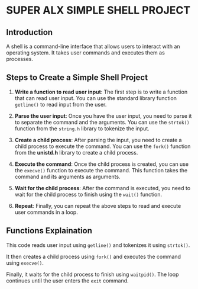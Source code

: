 # SUPER ALX SIMPLE SHELL PROJECT
## Introduction
A shell is a command-line interface that allows users to interact with an operating system. It takes user commands and executes them as processes.

## Steps to Create a Simple Shell Project
1. **Write a function to read user input**: The first step is to write a function that can read user input. You can use the standard library function `getline()` to read input from the user.

2. **Parse the user input**: Once you have the user input, you need to parse it to separate the command and the arguments. You can use the `strtok()` function from the `string.h` library to tokenize the input.

3. **Create a child process**: After parsing the input, you need to create a child process to execute the command. You can use the `fork()` function from the **unistd.h** library to create a child process.

4. **Execute the command**: Once the child process is created, you can use the `execve()` function to execute the command. This function takes the command and its arguments as arguments.

5. **Wait for the child process**: After the command is executed, you need to wait for the child process to finish using the `wait()` function.

6. **Repeat**: Finally, you can repeat the above steps to read and execute user commands in a loop.

## Functions Explaination

This code reads user input using `getline()` and tokenizes it using `strtok()`.

It then creates a child process using `fork()` and executes the command using `execve()`.

Finally, it waits for the child process to finish using `waitpid()`.
The loop continues until the user enters the `exit` command.

